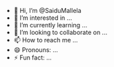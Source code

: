 - 👋 Hi, I’m @SaiduMallela
- 👀 I’m interested in ...
- 🌱 I’m currently learning ...
- 💞️ I’m looking to collaborate on ...
- 📫 How to reach me ...
- 😄 Pronouns: ...
- ⚡ Fun fact: ...

<!---
SaiduMallela/SaiduMallela is a ✨ special ✨ repository because its `README.md` (this file) appears on your GitHub profile.
You can click the Preview link to take a look at your changes.
--->
